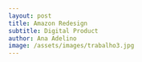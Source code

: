 ```yaml
---
layout: post
title: Amazon Redesign
subtitle: Digital Product
author: Ana Adelino
image: /assets/images/trabalho3.jpg
---
```

